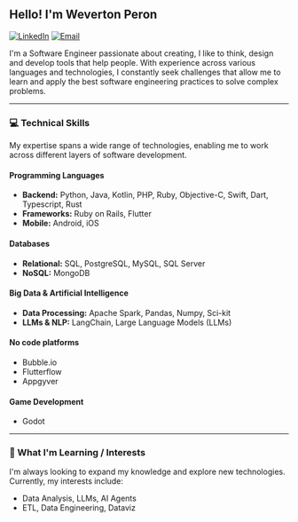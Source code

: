 ## Hello! I'm Weverton Peron

[![LinkedIn](https://img.shields.io/badge/LinkedIn-0077B5?style=for-the-badge&logo=linkedin&logoColor=white)]( https://br.linkedin.com/in/weverton-peron-b54b6021)
[![Email](https://img.shields.io/badge/Email-D14836?style=for-the-badge&logo=gmail&logoColor=white)](mailto:wevertonperon@gmail.com)

I'm a Software Engineer passionate about creating, I like to think, design and develop tools that help people. With experience across various languages and technologies, I constantly seek challenges that allow me to learn and apply the best software engineering practices to solve complex problems.

---

### 💻 Technical Skills

My expertise spans a wide range of technologies, enabling me to work across different layers of software development.

#### Programming Languages
* **Backend:** Python, Java, Kotlin, PHP, Ruby, Objective-C, Swift, Dart, Typescript, Rust
* **Frameworks:** Ruby on Rails, Flutter
* **Mobile:** Android, iOS

#### Databases
* **Relational:** SQL, PostgreSQL, MySQL, SQL Server
* **NoSQL:** MongoDB

#### Big Data & Artificial Intelligence
* **Data Processing:** Apache Spark, Pandas, Numpy, Sci-kit
* **LLMs & NLP:** LangChain, Large Language Models (LLMs)

#### No code platforms
* Bubble.io
* Flutterflow
* Appgyver

#### Game Development
* Godot
  
---

### 🌱 What I'm Learning / Interests

I'm always looking to expand my knowledge and explore new technologies. Currently, my interests include:

* Data Analysis, LLMs, AI Agents
* ETL, Data Engineering, Dataviz
